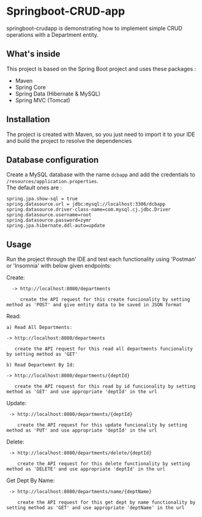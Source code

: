 #  Springboot-CRUD-app
springboot-crudapp is demonstrating how to implement simple CRUD operations with a Department entity.

## What's inside 
This project is based on the Spring Boot project and uses these packages :
  - Maven
  - Spring Core
  - Spring Data (Hibernate & MySQL)
  - Spring MVC (Tomcat)
  
## Installation 
The project is created with Maven, so you just need to import it to your IDE and build the project to resolve the dependencies

## Database configuration 
Create a MySQL database with the name `dcbapp` and add the credentials to `/resources/application.properties`.  
The default ones are :

```
spring.jpa.show-sql = true
spring.datasource.url = jdbc:mysql://localhost:3306/dcbapp
spring.datasource.driver-class-name=com.mysql.cj.jdbc.Driver
spring.datasource.username=root
spring.datasource.password=zymr
spring.jpa.hibernate.ddl-auto=update
```

## Usage 
Run the project through the IDE and test each functionality using 'Postman' or 'Insomnia' with below given endpoints:

Create: 

      -> http://localhost:8080/departments 
      
         create the API request for this create funcionality by setting method as 'POST' and give entity data to be saved in JSON format
         
Read: 
    
    a) Read All Departments:
    
    -> http://localhost:8080/departments
      
       create the API request for this read all departments funcionality by setting method as 'GET'
    
    b) Read Departemnt By Id: 
    
    -> http://localhost:8080/departments/{deptId}
    
       create the API request for this read by id funcionality by setting method as 'GET' and use appropriate 'deptId' in the url

Update: 

     -> http://localhost:8080/departments/{deptId}
      
        create the API request for this update funcionality by setting method as 'PUT' and use appropriate 'deptId' in the url

Delete: 
    
     -> http://localhost:8080/departments/delete/{deptId}
      
        create the API request for this delete functionality by setting method as 'DELETE' and use appropriate 'deptId' in the url

Get Dept By Name: 
    
     -> http://localhost:8080/departments/name/{deptName}
     
        create the API request for this get dept by name functionality by setting method as 'GET' and use appropriate 'deptName' in the url
